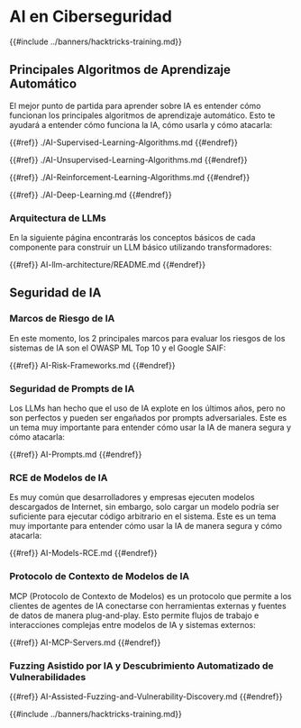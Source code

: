 # AI en Ciberseguridad

{{#include ../banners/hacktricks-training.md}}

## Principales Algoritmos de Aprendizaje Automático

El mejor punto de partida para aprender sobre IA es entender cómo funcionan los principales algoritmos de aprendizaje automático. Esto te ayudará a entender cómo funciona la IA, cómo usarla y cómo atacarla:

{{#ref}}
./AI-Supervised-Learning-Algorithms.md
{{#endref}}

{{#ref}}
./AI-Unsupervised-Learning-Algorithms.md
{{#endref}}

{{#ref}}
./AI-Reinforcement-Learning-Algorithms.md
{{#endref}}

{{#ref}}
./AI-Deep-Learning.md
{{#endref}}

### Arquitectura de LLMs

En la siguiente página encontrarás los conceptos básicos de cada componente para construir un LLM básico utilizando transformadores:

{{#ref}}
AI-llm-architecture/README.md
{{#endref}}

## Seguridad de IA

### Marcos de Riesgo de IA

En este momento, los 2 principales marcos para evaluar los riesgos de los sistemas de IA son el OWASP ML Top 10 y el Google SAIF:

{{#ref}}
AI-Risk-Frameworks.md
{{#endref}}

### Seguridad de Prompts de IA

Los LLMs han hecho que el uso de IA explote en los últimos años, pero no son perfectos y pueden ser engañados por prompts adversariales. Este es un tema muy importante para entender cómo usar la IA de manera segura y cómo atacarla:

{{#ref}}
AI-Prompts.md
{{#endref}}

### RCE de Modelos de IA

Es muy común que desarrolladores y empresas ejecuten modelos descargados de Internet, sin embargo, solo cargar un modelo podría ser suficiente para ejecutar código arbitrario en el sistema. Este es un tema muy importante para entender cómo usar la IA de manera segura y cómo atacarla:

{{#ref}}
AI-Models-RCE.md
{{#endref}}

### Protocolo de Contexto de Modelos de IA

MCP (Protocolo de Contexto de Modelos) es un protocolo que permite a los clientes de agentes de IA conectarse con herramientas externas y fuentes de datos de manera plug-and-play. Esto permite flujos de trabajo e interacciones complejas entre modelos de IA y sistemas externos:

{{#ref}}
AI-MCP-Servers.md
{{#endref}}

### Fuzzing Asistido por IA y Descubrimiento Automatizado de Vulnerabilidades

{{#ref}}
AI-Assisted-Fuzzing-and-Vulnerability-Discovery.md
{{#endref}}

{{#include ../banners/hacktricks-training.md}}
